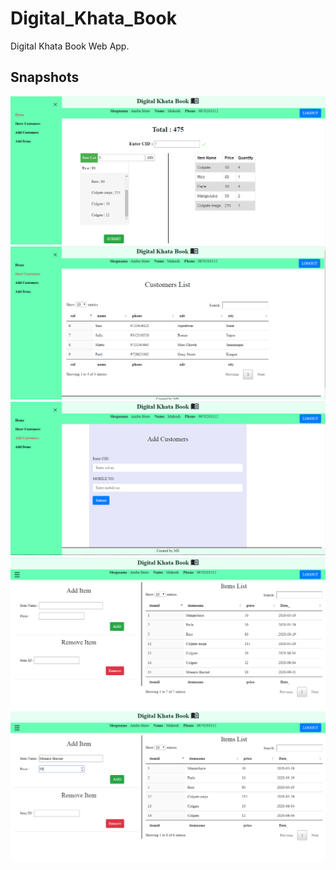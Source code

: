 # Digital_Khata_Book
Digital Khata Book Web App.

## Snapshots
<img src="Digital Khata Book SS/Dashboard.PNG">
<img src="Digital Khata Book SS/Customers.PNG">
<img src="Digital Khata Book SS/AddCustomers.PNG">
<img src="Digital Khata Book SS/ItemsList.PNG">
<img src="Digital Khata Book SS/Add_Remove_Items.PNG">
